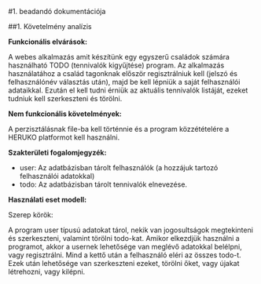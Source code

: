 #1. beadandó dokumentációja

##1. Követelmény analízis

**Funkcionális elvárások:**

A webes alkalmazás amit készítünk egy egyszerű családok számára használható TODO (tennivalók kigyűjtése) program. Az alkalmazás használatához a család tagonknak először regisztrálniuk kell (jelszó és felhasználónév választás után), majd be kell lépniük a saját felhasználói adataikkal. Ezután el kell tudni érniük az aktuális tennivalók listáját, ezeket tudniuk kell szerkeszteni és törölni. 

**Nem funkcionális követelmények:**

A perzisztálásnak file-ba kell történnie és a program közzétételére a HERUKO platformot kell használni.

**Szakterületi fogalomjegyzék:**

- user: Az adatbázisban tárolt felhasználók (a hozzájuk tartozó felhasználói adatokkal)
- todo: Az adatbázisban tárolt tennivalók elnevezése.

**Használati eset modell:**

Szerep körök:

A program user típusú adatokat tárol, nekik van jogosultságok megtekinteni és szerkeszteni, valamint törölni todo-kat. Amikor elkezdjük használni a programot, akkor a usernek lehetősége van meglévő adatokkal belélpni, vagy regisztrálni. Mind a kettő után a felhasználó eléri az összes todo-t. Ezek után lehetősége van szerkeszteni ezeket, törölni őket, vagy újakat létrehozni, vagy kilépni.  

